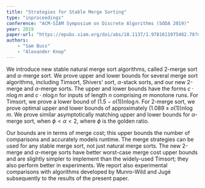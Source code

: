 ```yaml
---
title: "Strategies for Stable Merge Sorting"
type: "inproceedings"
conference: "ACM-SIAM Symposium on Discrete Algorithms (SODA 2019)"
year: 2019
paper-url: "https://epubs.siam.org/doi/abs/10.1137/1.9781611975482.78?mobileUi=0"
authors:
    - "Sam Buss"
    - "Alexander Knop"
---
```

We introduce new stable natural merge sort algorithms, called 2-merge sort and
$\alpha$-merge sort. We prove upper and lower bounds for several merge sort
algorithms, including Timsort, Shivers' sort, $\alpha$-stack sorts, and our new
2-merge and $\alpha$-merge sorts. The upper and lower bounds have the forms
$c \cdot n \log m$ and $c \cdot n \log n$ for inputs of length $n$ comprising
$m$ monotone runs. For Timsort, we prove a lower bound of
$(1.5 − o(1)) n \log n$. For 2-merge sort, we prove optimal upper and lower
bounds of approximately $(1.089 \pm o(1)) n \log m$. We prove similar
asymptotically matching upper and lower bounds for $\alpha$-merge sort,
when $\phi < \alpha < 2$, where $\phi$ is the golden ratio.

Our bounds are in terms of merge cost; this upper bounds the number of
comparisons and accurately models runtime. The merge strategies can be used for
any stable merge sort, not just natural merge sorts. The new 2-merge and
$\alpha$-merge sorts have better worst-case merge cost upper bounds and are
slightly simpler to implement than the widely-used Timsort; they also perform
better in experiments. We report also experimental comparisons with algorithms
developed by Munro-Wild and Jugé subsequently to the results of the present
paper.
